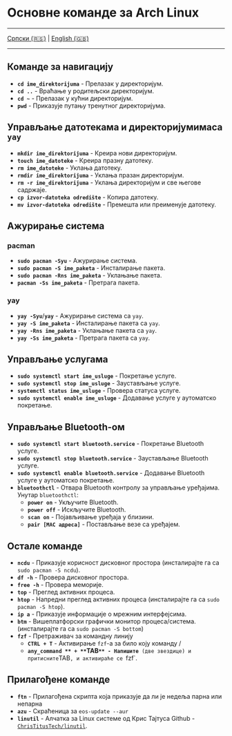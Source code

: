 # Основне команде за Arch Linux

---

  [Српски (🇷🇸)](cmd.md) | [English (🇬🇧)](cmd-en.md)

---

## Команде за навигацију
- **`cd ime_direktorijuma`** - Прелазак у директоријум.
- **`cd ..`** - Враћање у родитељски директоријум.
- **`cd ~`** - Прелазак у кућни директоријум.
- **`pwd`** - Приказује путању тренутног директоријума.

## Управљање датотекама и директоријумимаса `yay`
- **`mkdir ime_direktorijuma`** - Креира нови директоријум.
- **`touch ime_datoteke`** - Креира празну датотеку.
- **`rm ime_datoteke`** - Уклања датотеку.
- **`rmdir ime_direktorijuma`** - Уклања празан директоријум.
- **`rm -r ime_direktorijuma`** - Уклања директоријум и све његове садржаје.
- **`cp izvor-datoteka odredište`** - Копира датотеку.
- **`mv izvor-datoteka odredište`** - Премешта или преименује датотеку.

## Ажурирање система

### pacman

- **`sudo pacman -Syu`** - Ажурирање система.
- **`sudo pacman -S ime_paketa`** - Инсталирање пакета.
- **`sudo pacman -Rns ime_paketa`** - Уклањање пакета.
- **`pacman -Ss ime_paketa`** - Претрага пакета.
### yay

- **`yay -Syu`**/**`yay`** - Ажурирање система са `yay`.
- **`yay -S ime_paketa`** - Инсталирање пакета са `yay`.
- **`yay -Rns ime_paketa`** - Уклањање пакета са `yay`.
- **`yay -Ss ime_paketa`** - Претрага пакета са `yay`.

## Управљање услугама
- **`sudo systemctl start ime_usluge`** - Покретање услуге.
- **`sudo systemctl stop ime_usluge`** - Заустављање услуге.
- **`systemctl status ime_usluge`** - Провера статуса услуге.
- **`sudo systemctl enable ime_usluge`** - Додавање услуге у аутоматско покретање.

## Управљање Bluetooth-ом
- **`sudo systemctl start bluetooth.service`** - Покретање Bluetooth услуге.
- **`sudo systemctl stop bluetooth.service`** - Заустављање Bluetooth услуге.
- **`sudo systemctl enable bluetooth.service`** - Додавање Bluetooth услуге у аутоматско покретање.
- **`bluetoothctl`** - Отвара Bluetooth контролу за управљање уређајима. Унутар `bluetoothctl`:
  - **`power on`** - Укључите Bluetooth.
  - **`power off`** - Искључите Bluetooth.
  - **`scan on`** - Појављивање уређаја у близини.
  - **`pair [MAC адреса]`** - Постављање везе са уређајем.

## Остале команде
- **`ncdu`** - Приказује корисност дисковног простора (инсталирајте га са `sudo pacman -S ncdu`).
- **`df -h`** - Провера дисковног простора.
- **`free -h`** - Провера меморије.
- **`top`** - Преглед активних процеса.
- **`htop`** - Напредни преглед активних процеса (инсталирајте га са `sudo pacman -S htop`).
- **`ip a`** - Приказује информације о мрежним интерфејсима.
- **`btm`** - Вишеплатфорски графички монитор процеса/система. (инсталирајте га са `sudo pacman -S bottom`)
- **`fzf`** - Претраживач за командну линију
  - **`CTRL + T`** - Активирање `fzf`-а за било коју команду
  /
  - **`any_command ** + **`TAB`** - Напишите `**` (две звездице) и притисните `TAB`, и активираће се `fzf`.

## Прилагођене команде
- **`ftn`** - Прилагођена скрипта која приказује да ли је недеља парна или непарна
- **`azu`** - Скраћеница за `eos-update --aur`
- **`linutil`** - Алчатка за Linux системе од Крис Тајтуса Github - [`ChrisTitusTech/linutil`](https://github.com/ChrisTitusTech/linutil).
